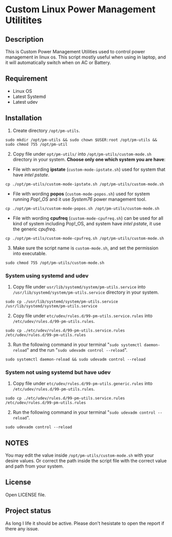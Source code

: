 # Custom Linux Power Management Utilitites

## Description
This is Custom Power Management Utilities used to control power management in linux os. This script mostly useful when using in laptop, and it will automatically switch when on AC or Battery.

## Requirement
- Linux OS
- Latest Systemd
- Latest udev

## Installation
1. Create directory `/opt/pm-utils`.
```
sudo mkdir /opt/pm-utils && sudo chown $USER:root /opt/pm-utils && sudo chmod 755 /opt/pm-util
```
2. Copy file under `opt/pm-utils/` into `/opt/pm-utils/custom-mode.sh` directory in your system. **Choose only one which system you are have**:
- File with wording **ipstate** (`custom-mode-ipstate.sh`) used for system that have *intel pstate*.
```
cp ./opt/pm-utils/custom-mode-ipstate.sh /opt/pm-utils/custom-mode.sh
```
- File with wording **popos** (`custom-mode-popos.sh`) used for system running *Pop!_OS* and it use *System76* power management tool. 
```
cp ./opt/pm-utils/custom-mode-popos.sh /opt/pm-utils/custom-mode.sh
```
- File with wording **cpufreq** (`custom-mode-cpufreq.sh`) can be used for all kind of system including Pop!_OS, and system have *intel pstate*, it use the generic *cpufreq*.
```
cp ./opt/pm-utils/custom-mode-cpufreq.sh /opt/pm-utils/custom-mode.sh
```
3. Make sure the script name is `custom-mode.sh`, and set the permission into executable.
```
sudo chmod 755 /opt/pm-utils/custom-mode.sh
```

### System using systemd and udev
1. Copy file under `usr/lib/systemd/system/pm-utils.service` into `/usr/lib/systemd/system/pm-utils.service` directory in your system.
```
sudo cp ./usr/lib/systemd/system/pm-utils.service /usr/lib/systemd/system/pm-utils.service
```

2. Copy file under `etc/udev/rules.d/99-pm-utils.service.rules` into `/etc/udev/rules.d/99-pm-utils.rules`.

```
sudo cp ./etc/udev/rules.d/99-pm-utils.service.rules /etc/udev/rules.d/99-pm-utils.rules
```

3. Run the following command in your terminal "`sudo systemctl daemon-reload`" and the run "`sudo udevadm control --reload`".
```
sudo systemctl daemon-reload && sudo udevadm control --reload
```

### System not using systemd but have udev
1. Copy file under `etc/udev/rules.d/99-pm-utils.generic.rules` into `/etc/udev/rules.d/99-pm-utils.rules`.
```
sudo cp ./etc/udev/rules.d/99-pm-utils.service.rules /etc/udev/rules.d/99-pm-utils.rules
```

2. Run the following command in your terminal "`sudo udevadm control --reload`".
```
sudo udevadm control --reload
```

## NOTES
You may edit the value inside `/opt/pm-utils/custom-mode.sh` with your desire values. Or correct the path inside the script file with the correct value and path from your system.

## License
Open LICENSE file.

## Project status
As long I life it should be active. Please don't hesistate to open the report if there any issue.
